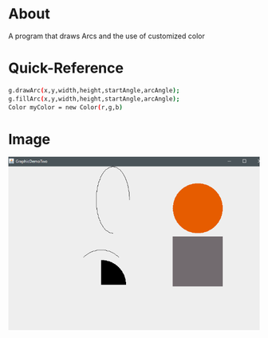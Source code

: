 # About
A program that draws Arcs and the use of customized color

# Quick-Reference
```sh
g.drawArc(x,y,width,height,startAngle,arcAngle);
g.fillArc(x,y,width,height,startAngle,arcAngle);
Color myColor = new Color(r,g,b)
```

# Image
![](GraphicsDemoTwo.PNG)
